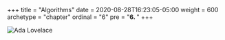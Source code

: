 +++
title = "Algorithms"
date = 2020-08-28T16:23:05-05:00
weight = 600
archetype = "chapter"
ordinal = "6"
pre = "<b>6. </b>"
+++


![Ada Lovelace](https://upload.wikimedia.org/wikipedia/commons/thumb/c/cf/Diagram_for_the_computation_of_Bernoulli_numbers.jpg/1280px-Diagram_for_the_computation_of_Bernoulli_numbers.jpg)
